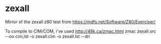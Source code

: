 # zexall
Mirror of the zexall z80 test from https://mdfs.net/Software/Z80/Exerciser/

To compile to CIM/COM, i've used http://48k.ca/zmac.html
zmac zexall.src --oo cim,lst -o zexall.cim -o zexall.lst --dri 
